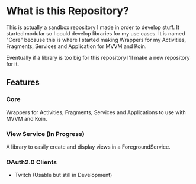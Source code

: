 # What is this Repository?

This is actually a sandbox repository I made in order to develop stuff. It started modular so I could develop libraries for my use cases. It is named "Core" because this is where I started making Wrappers for my Activities, Fragments, Services and Application for MVVM and Koin.

Eventually if a library is too big for this repository I'll make a new repository for it.

## Features

### Core

Wrappers for Activities, Fragments, Services and Applications to use with MVVM and Koin.

### View Service (In Progress)

A library to easily create and display views in a ForegroundService.

### OAuth2.0 Clients

- Twitch (Usable but still in Development)
